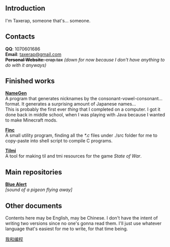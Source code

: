 ## Introduction

I'm Taxerap, someone that's... someone.  

## Contacts

**QQ**: 1070601686  
**Email**: taxerap@gmail.com  
~~**Personal Website**: erap.tax~~ _(down for now because I don't have anything to do with it anyways)_

## Finished works

**[NameGen](https://github.com/Taxerap/NameGen)**  
A program that generates nicknames by the consonant-vowel-consonant... format. It generates a surprising amount of Japanese names...  
This is probably the first ever _thing_ that I completed on a computer. I got it done back in middle school, when I was playing with Java because I wanted to make Minecraft mods.

**[Finc](https://github.com/Taxerap/Finc)**  
A small utility program, finding all the _*.c_ files under ./src folder for me to copy-paste into shell script to compile C programs.

**[Tilmi](https://github.com/State-of-War-PostBar/Tilmi)**  
A tool for making til and tmi resources for the game _State of War_.

## Main repositories

**[Blue Alert](https://github.com/State-of-War-PostBar/Blue-Alert)**  
_[sound of a pigeon flying away]_

## Other documents

Contents here may be English, may be Chinese. I don't have the intent of writing two versions since no one's gonna read them. I'll just use whatever language that's easiest for me to write, for that time being.

[我和编程](docs/me_and_programming.md)
